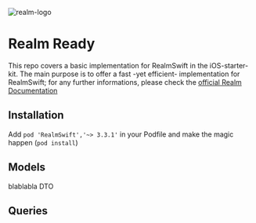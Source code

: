﻿
![realm-logo](https://github.com/realm/realm-cocoa/raw/master/logo.png)
# Realm Ready

This repo covers a basic implementation for RealmSwift in the iOS-starter-kit.
The main purpose is to offer a fast -yet efficient- implementation for RealmSwift; for any further informations, please check the [official Realm Documentation](https://www.realm.io/docs/swift/latest/)

## Installation

Add `pod 'RealmSwift','~> 3.3.1'` in your Podfile and make the magic happen (`pod install`)


## Models

blablabla DTO

## Queries

